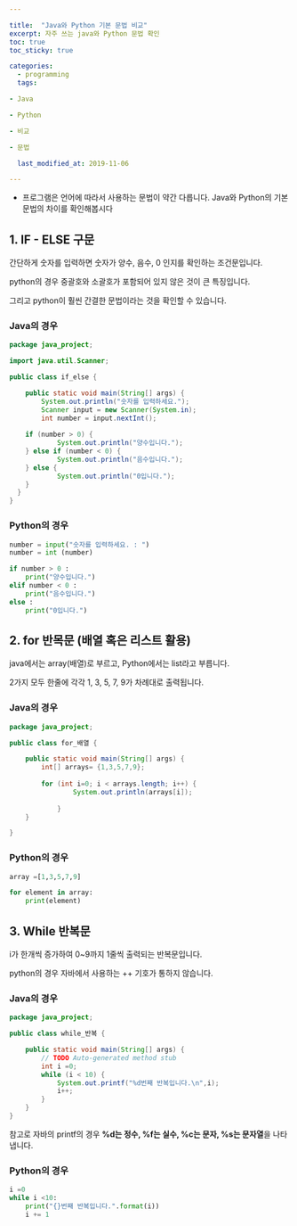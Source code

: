 ```yaml
---

title:  "Java와 Python 기본 문법 비교"
excerpt: 자주 쓰는 java와 Python 문법 확인 
toc: true
toc_sticky: true

categories:
  - programming
  tags:

- Java

- Python

- 비교

- 문법

  last_modified_at: 2019-11-06

---
```


- 프로그램은 언어에 따라서 사용하는 문법이 약간 다릅니다. Java와 Python의 기본 문법의 차이를 확인해봅시다

## 1. IF - ELSE 구문

간단하게 숫자를 입력하면 숫자가 양수, 음수, 0 인지를 확인하는 조건문입니다.

python의 경우 중괄호와 소괄호가 포함되어 있지 않은 것이 큰 특징입니다.

그리고 python이 훨씬 간결한 문법이라는 것을 확인할 수 있습니다. 

### Java의 경우

```java
package java_project;

import java.util.Scanner;

public class if_else {

	public static void main(String[] args) {
		System.out.println("숫자를 입력하세요.");
		Scanner input = new Scanner(System.in);
		int number = input.nextInt();
		
	if (number > 0) {
			System.out.println("양수입니다.");
	} else if (number < 0) {
			System.out.println("음수입니다.");
	} else {
			System.out.println("0입니다.");
	}
  }
}
```

### Python의 경우

```python
number = input("숫자를 입력하세요. : ")
number = int (number)

if number > 0 :
    print("양수입니다.")
elif number < 0 :
    print("음수입니다.")
else :
	print("0입니다.")
```



## 2. for 반목문 (배열 혹은 리스트 활용)

java에서는 array(배열)로 부르고, Python에서는 list라고 부릅니다. 

2가지 모두 한줄에 각각 1, 3, 5, 7, 9가 차례대로 출력됩니다. 

### Java의 경우

```java
package java_project;

public class for_배열 {

	public static void main(String[] args) {
		int[] arrays= {1,3,5,7,9};
		
        for (int i=0; i < arrays.length; i++) {
				System.out.println(arrays[i]);
            
			}
	}

}
```



### Python의 경우

```python
array =[1,3,5,7,9]

for element in array:
    print(element)
```



## 3. While 반복문

i가 한개씩 증가하여 0~9까지 1줄씩 출력되는 반복문입니다. 

python의 경우 자바에서 사용하는 ++ 기호가 통하지 않습니다. 



### Java의 경우

```java
package java_project;

public class while_반복 {

	public static void main(String[] args) {
		// TODO Auto-generated method stub
		int i =0;
		while (i < 10) {
			System.out.printf("%d번째 반복입니다.\n",i);
			i++;
		}
	}
}
```

참고로 자바의 printf의 경우 **%d는 정수, %f는 실수, %c는 문자, %s는 문자열**을 나타냅니다.

### Python의 경우

```python
i =0
while i <10:
    print("{}번째 반복입니다.".format(i))
    i += 1
```

